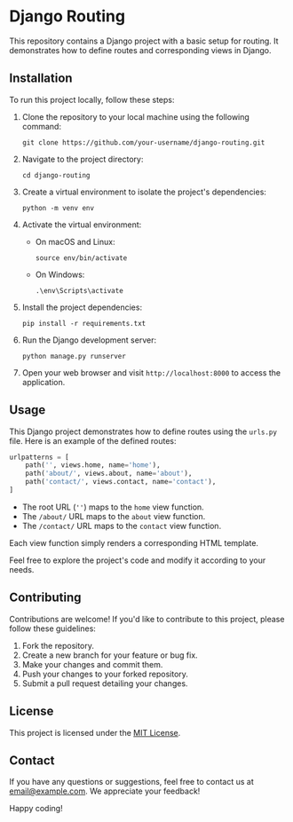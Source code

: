 # Django Routing

This repository contains a Django project with a basic setup for routing. It demonstrates how to define routes and corresponding views in Django.

## Installation

To run this project locally, follow these steps:

1. Clone the repository to your local machine using the following command:

   ```
   git clone https://github.com/your-username/django-routing.git
   ```

2. Navigate to the project directory:

   ```
   cd django-routing
   ```

3. Create a virtual environment to isolate the project's dependencies:

   ```
   python -m venv env
   ```

4. Activate the virtual environment:

   - On macOS and Linux:
     ```
     source env/bin/activate
     ```

   - On Windows:
     ```
     .\env\Scripts\activate
     ```

5. Install the project dependencies:

   ```
   pip install -r requirements.txt
   ```

6. Run the Django development server:

   ```
   python manage.py runserver
   ```

7. Open your web browser and visit `http://localhost:8000` to access the application.

## Usage

This Django project demonstrates how to define routes using the `urls.py` file. Here is an example of the defined routes:

```python
urlpatterns = [
    path('', views.home, name='home'),
    path('about/', views.about, name='about'),
    path('contact/', views.contact, name='contact'),
]
```

- The root URL (`''`) maps to the `home` view function.
- The `/about/` URL maps to the `about` view function.
- The `/contact/` URL maps to the `contact` view function.

Each view function simply renders a corresponding HTML template.

Feel free to explore the project's code and modify it according to your needs.

## Contributing

Contributions are welcome! If you'd like to contribute to this project, please follow these guidelines:

1. Fork the repository.
2. Create a new branch for your feature or bug fix.
3. Make your changes and commit them.
4. Push your changes to your forked repository.
5. Submit a pull request detailing your changes.

## License

This project is licensed under the [MIT License](LICENSE).

## Contact

If you have any questions or suggestions, feel free to contact us at [email@example.com](mailto:email@example.com). We appreciate your feedback!

Happy coding!
